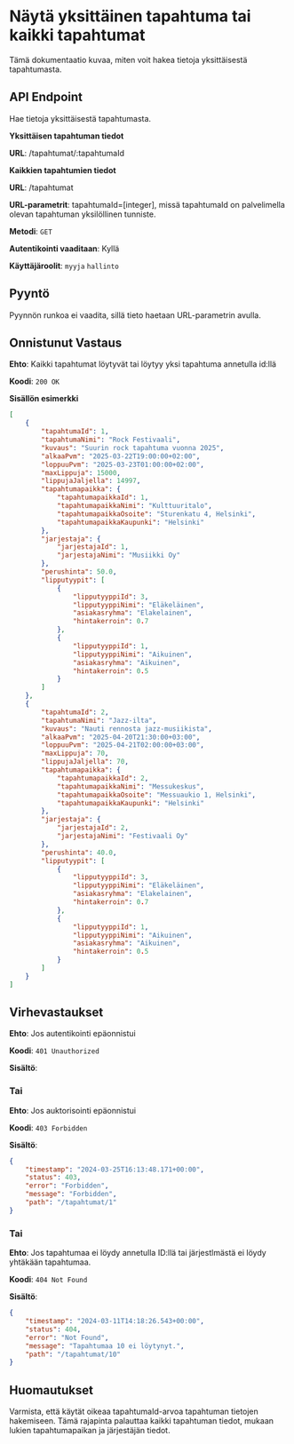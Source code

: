 # Näytä yksittäinen tapahtuma tai kaikki tapahtumat
Tämä dokumentaatio kuvaa, miten voit hakea tietoja yksittäisestä tapahtumasta.

## API Endpoint
Hae tietoja yksittäisestä tapahtumasta.

**Yksittäisen tapahtuman tiedot**

**URL**: /tapahtumat/:tapahtumaId

**Kaikkien tapahtumien tiedot**

**URL**: /tapahtumat

**URL-parametrit**: tapahtumaId=[integer], missä tapahtumaId on palvelimella olevan tapahtuman yksilöllinen tunniste.

**Metodi**: `GET`

**Autentikointi vaaditaan**: Kyllä

**Käyttäjäroolit**: `myyja` `hallinto`

## Pyyntö
Pyynnön runkoa ei vaadita, sillä tieto haetaan URL-parametrin avulla.

## Onnistunut Vastaus
**Ehto**: Kaikki tapahtumat löytyvät tai löytyy yksi tapahtuma annetulla id:llä

**Koodi**: `200 OK`

**Sisällön esimerkki**
```json
[
    {
        "tapahtumaId": 1,
        "tapahtumaNimi": "Rock Festivaali",
        "kuvaus": "Suurin rock tapahtuma vuonna 2025",
        "alkaaPvm": "2025-03-22T19:00:00+02:00",
        "loppuuPvm": "2025-03-23T01:00:00+02:00",
        "maxLippuja": 15000,
        "lippujaJaljella": 14997,
        "tapahtumapaikka": {
            "tapahtumapaikkaId": 1,
            "tapahtumapaikkaNimi": "Kulttuuritalo",
            "tapahtumapaikkaOsoite": "Sturenkatu 4, Helsinki",
            "tapahtumapaikkaKaupunki": "Helsinki"
        },
        "jarjestaja": {
            "jarjestajaId": 1,
            "jarjestajaNimi": "Musiikki Oy"
        },
        "perushinta": 50.0,
        "lipputyypit": [
            {
                "lipputyyppiId": 3,
                "lipputyyppiNimi": "Eläkeläinen",
                "asiakasryhma": "Elakelainen",
                "hintakerroin": 0.7
            },
            {
                "lipputyyppiId": 1,
                "lipputyyppiNimi": "Aikuinen",
                "asiakasryhma": "Aikuinen",
                "hintakerroin": 0.5
            }
        ]
    },
    {
        "tapahtumaId": 2,
        "tapahtumaNimi": "Jazz-ilta",
        "kuvaus": "Nauti rennosta jazz-musiikista",
        "alkaaPvm": "2025-04-20T21:30:00+03:00",
        "loppuuPvm": "2025-04-21T02:00:00+03:00",
        "maxLippuja": 70,
        "lippujaJaljella": 70,
        "tapahtumapaikka": {
            "tapahtumapaikkaId": 2,
            "tapahtumapaikkaNimi": "Messukeskus",
            "tapahtumapaikkaOsoite": "Messuaukio 1, Helsinki",
            "tapahtumapaikkaKaupunki": "Helsinki"
        },
        "jarjestaja": {
            "jarjestajaId": 2,
            "jarjestajaNimi": "Festivaali Oy"
        },
        "perushinta": 40.0,
        "lipputyypit": [
            {
                "lipputyyppiId": 3,
                "lipputyyppiNimi": "Eläkeläinen",
                "asiakasryhma": "Elakelainen",
                "hintakerroin": 0.7
            },
            {
                "lipputyyppiId": 1,
                "lipputyyppiNimi": "Aikuinen",
                "asiakasryhma": "Aikuinen",
                "hintakerroin": 0.5
            }
        ]
    }
]
```

## Virhevastaukset

**Ehto**: Jos autentikointi epäonnistui

**Koodi**: `401 Unauthorized`

**Sisältö**:

### Tai

**Ehto**: Jos auktorisointi epäonnistui

**Koodi**: `403 Forbidden`

**Sisältö**:
```json
{
    "timestamp": "2024-03-25T16:13:48.171+00:00",
    "status": 403,
    "error": "Forbidden",
    "message": "Forbidden",
    "path": "/tapahtumat/1"
}
```

### Tai

**Ehto**: Jos tapahtumaa ei löydy annetulla ID:llä tai järjestlmästä ei löydy yhtäkään tapahtumaa.

**Koodi**: `404 Not Found`

**Sisältö**: 
```json
{
    "timestamp": "2024-03-11T14:18:26.543+00:00",
    "status": 404,
    "error": "Not Found",
    "message": "Tapahtumaa 10 ei löytynyt.",
    "path": "/tapahtumat/10"
}
```

## Huomautukset
Varmista, että käytät oikeaa tapahtumaId-arvoa tapahtuman tietojen hakemiseen.
Tämä rajapinta palauttaa kaikki tapahtuman tiedot, mukaan lukien tapahtumapaikan ja järjestäjän tiedot.